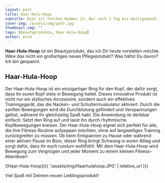 ```yaml
---
layout: post
title: Haar-Hula-Hoop
subtitle: Dies ist Türchen Nummer 23. Nur noch 1 Tag bis Heiligabend!
cover-img: /assets/img/path.jpg
thumbnail-img: ""
tags: [Beautyprodukte, Haar-Hula-Hoop]
author: Arnd
---
```


**Haar-Hula-Hoop** ist ein Beautyprodukt, das ich Dir heute vorstellen möchte. Wäre das nicht ein großartiges neues Pflegeprodukt? Was hältst Du davon? Ich bin gespannt. 

## Haar-Hula-Hoop

Der Haar-Hula-Hoop ist ein einzigartiger Ring für den Kopf, der dafür sorgt, dass ihr euren Kopf stets in Bewegung haltet. Dieses innovative Produkt ist nicht nur ein stylisches Accessoire, sondern auch ein effektives Trainingsgerät, das die Nacken- und Schultermuskulatur aktiviert. Durch die sanften Bewegungen wird die Durchblutung gefördert und Verspannungen gelöst, während ihr gleichzeitig Spaß habt. Die Anwendung ist denkbar einfach: Setzt den Ring auf und lasst ihn durch rhythmische Kopfbewegungen kreisen. Der Haar-Hula-Hoop eignet sich perfekt für alle, die ihre Fitness-Routine aufpeppen möchten, ohne auf langweiliges Training zurückgreifen zu müssen. Ob beim Entspannen zu Hause oder während einer aktiven Pause im Büro, dieser Ring bringt Schwung in euren Alltag und sorgt dafür, dass ihr euch rundum wohlfühlt. Mit dem Haar-Hula-Hoop wird Bewegung zum Vergnügen und jeder Moment zu einem kleinen Fitness-Abenteuer!

![Haar-Hula-Hoop]({{ '/assets/img/Haarhulahoop.JPG' | relative_url }})

Viel Spaß mit Deinem neuen Lieblingsprodukt!